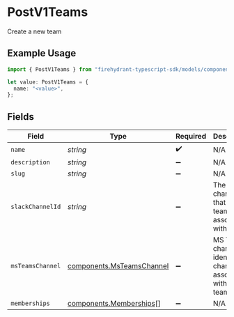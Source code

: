 # PostV1Teams

Create a new team

## Example Usage

```typescript
import { PostV1Teams } from "firehydrant-typescript-sdk/models/components";

let value: PostV1Teams = {
  name: "<value>",
};
```

## Fields

| Field                                                                  | Type                                                                   | Required                                                               | Description                                                            |
| ---------------------------------------------------------------------- | ---------------------------------------------------------------------- | ---------------------------------------------------------------------- | ---------------------------------------------------------------------- |
| `name`                                                                 | *string*                                                               | :heavy_check_mark:                                                     | N/A                                                                    |
| `description`                                                          | *string*                                                               | :heavy_minus_sign:                                                     | N/A                                                                    |
| `slug`                                                                 | *string*                                                               | :heavy_minus_sign:                                                     | N/A                                                                    |
| `slackChannelId`                                                       | *string*                                                               | :heavy_minus_sign:                                                     | The Slack channel ID that this team is associated with                 |
| `msTeamsChannel`                                                       | [components.MsTeamsChannel](../../models/components/msteamschannel.md) | :heavy_minus_sign:                                                     | MS Teams channel identity for channel associated with this team        |
| `memberships`                                                          | [components.Memberships](../../models/components/memberships.md)[]     | :heavy_minus_sign:                                                     | N/A                                                                    |